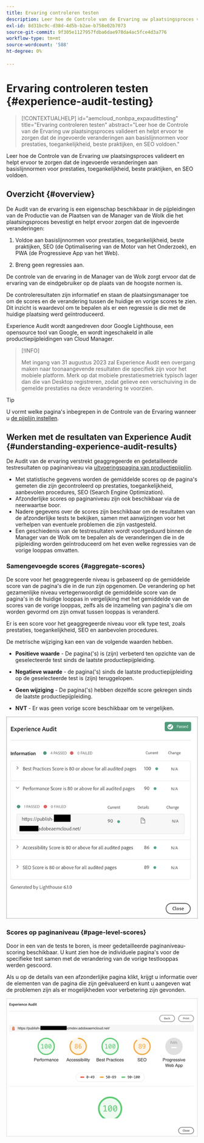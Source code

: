 ```yaml
---
title: Ervaring controleren testen
description: Leer hoe de Controle van de Ervaring uw plaatsingsproces valideert en helpt ervoor te zorgen dat de ingevoerde veranderingen aan basislijnnormen voor prestaties, toegankelijkheid, beste praktijken, en SEO voldoen.
exl-id: 8d31bc9c-d38d-4d5b-b2ae-b758e02b7073
source-git-commit: 9f305e1127957fdba6dae978da4ac5fce4d3a776
workflow-type: tm+mt
source-wordcount: '588'
ht-degree: 0%

---
```



# Ervaring controleren testen {#experience-audit-testing}

>[!CONTEXTUALHELP]
>id="aemcloud_nonbpa_expaudittesting"
>title="Ervaring controleren testen"
>abstract="Leer hoe de Controle van de Ervaring uw plaatsingsproces valideert en helpt ervoor te zorgen dat de ingevoerde veranderingen aan basislijnnormen voor prestaties, toegankelijkheid, beste praktijken, en SEO voldoen."

Leer hoe de Controle van de Ervaring uw plaatsingsproces valideert en helpt ervoor te zorgen dat de ingevoerde veranderingen aan basislijnnormen voor prestaties, toegankelijkheid, beste praktijken, en SEO voldoen.

## Overzicht {#overview}

De Audit van de ervaring is een eigenschap beschikbaar in de pijpleidingen van de Productie van de Plaatsen van de Manager van de Wolk die het plaatsingsproces bevestigt en helpt ervoor zorgen dat de ingevoerde veranderingen:

1. Voldoe aan basislijnnormen voor prestaties, toegankelijkheid, beste praktijken, SEO (de Optimalisering van de Motor van het Onderzoek), en PWA (de Progressieve App van het Web).

1. Breng geen regressies aan.

De controle van de ervaring in de Manager van de Wolk zorgt ervoor dat de ervaring van de eindgebruiker op de plaats van de hoogste normen is.

De controleresultaten zijn informatief en staan de plaatsingsmanager toe om de scores en de verandering tussen de huidige en vorige scores te zien. Dit inzicht is waardevol om te bepalen als er een regressie is die met de huidige plaatsing werd geïntroduceerd.

Experience Audit wordt aangedreven door Google Lighthouse, een opensource tool van Google, en wordt ingeschakeld in alle productiepijpleidingen van Cloud Manager.

>[!INFO]
>
>Met ingang van 31 augustus 2023 zal Experience Audit een overgang maken naar toonaangevende resultaten die specifiek zijn voor het mobiele platform. Merk op dat mobiele prestatiesmetriek typisch lager dan die van Desktop registreren, zodat gelieve een verschuiving in de gemelde prestaties na deze verandering te voorzien.

>[!TIP]
>
>U vormt welke pagina&#39;s inbegrepen in de Controle van de Ervaring wanneer u [de pijplijn instellen](/help/implementing/cloud-manager/configuring-pipelines/configuring-production-pipelines.md#full-stack-code).

## Werken met de resultaten van Experience Audit {#understanding-experience-audit-results}

De Audit van de ervaring verstrekt geaggregeerde en gedetailleerde testresultaten op paginaniveau via [uitvoeringspagina van productiepijplijn](/help/implementing/cloud-manager/deploy-code.md).

* Met statistische gegevens worden de gemiddelde scores op de pagina&#39;s gemeten die zijn gecontroleerd op prestaties, toegankelijkheid, aanbevolen procedures, SEO (Search Engine Optimization).
* Afzonderlijke scores op paginaniveau zijn ook beschikbaar via de neerwaartse boor.
* Nadere gegevens over de scores zijn beschikbaar om de resultaten van de afzonderlijke tests te bekijken, samen met aanwijzingen voor het verhelpen van eventuele problemen die zijn vastgesteld.
* Een geschiedenis van de testresultaten wordt voortgeduurd binnen de Manager van de Wolk om te bepalen als de veranderingen die in de pijpleiding worden geïntroduceerd om het even welke regressies van de vorige looppas omvatten.

### Samengevoegde scores {#aggregate-scores}

De score voor het geaggregeerde niveau is gebaseerd op de gemiddelde score van de pagina&#39;s die in de run zijn opgenomen. De verandering op het gezamenlijke niveau vertegenwoordigt de gemiddelde score van de pagina&#39;s in de huidige looppas in vergelijking met het gemiddelde van de scores van de vorige looppas, zelfs als de inzameling van pagina&#39;s die om worden gevormd om zijn omvat tussen looppas is veranderd.

Er is een score voor het geaggregeerde niveau voor elk type test, zoals prestaties, toegankelijkheid, SEO en aanbevolen procedures.

De metrische wijziging kan een van de volgende waarden hebben.

* **Positieve waarde** - De pagina(&#39;s) is (zijn) verbeterd ten opzichte van de geselecteerde test sinds de laatste productiepijpleiding.

* **Negatieve waarde** - de pagina(&#39;s) sinds de laatste productiepijpleiding op de geselecteerde test is (zijn) teruggelopen.

* **Geen wijziging** - De pagina(&#39;s) hebben dezelfde score gekregen sinds de laatste productiepijpleiding.

* **NVT** - Er was geen vorige score beschikbaar om te vergelijken.

![Resultaten van controle door ervaring](/help/implementing/cloud-manager/assets/exp-audit-1.png)

### Scores op paginaniveau {#page-level-scores}

Door in een van de tests te boren, is meer gedetailleerde paginaniveau-scoring beschikbaar. U kunt zien hoe de individuele pagina&#39;s voor de specifieke test samen met de verandering van de vorige testlooppas werden gescoord.

Als u op de details van een afzonderlijke pagina klikt, krijgt u informatie over de elementen van de pagina die zijn geëvalueerd en kunt u aangeven wat de problemen zijn als er mogelijkheden voor verbetering zijn gevonden.

![Scores op paginaniveau](/help/implementing/cloud-manager/assets/exp-audit-2.png)
